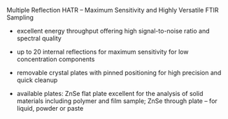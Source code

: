 




Multiple Reflection HATR – Maximum Sensitivity and Highly Versatile FTIR Sampling

- excellent energy throughput offering high signal-to-noise ratio and spectral quality

- up to 20 internal reflections for maximum sensitivity for low concentration components

- removable crystal plates with pinned positioning for high precision and quick cleanup

- available plates: ZnSe flat plate excellent for the analysis of solid materials including polymer and film sample; ZnSe through plate – for liquid, powder or paste

